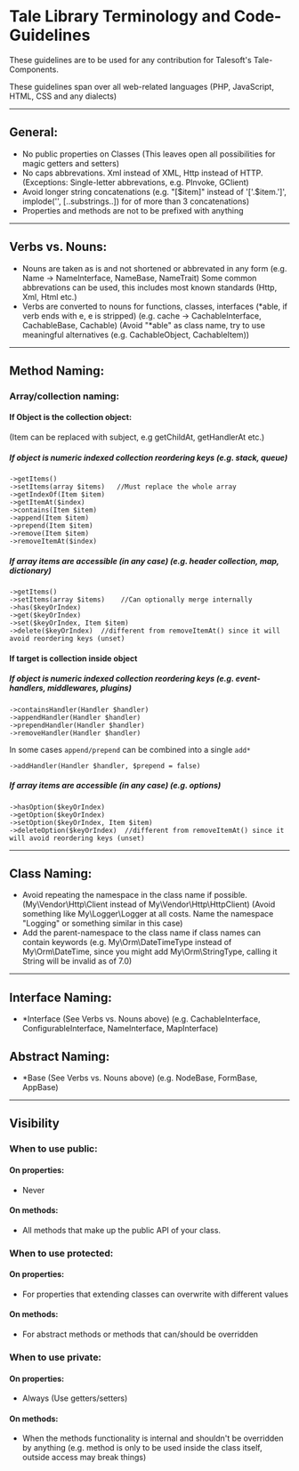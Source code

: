 # Tale Library Terminology and Code-Guidelines

These guidelines are to be used for any contribution for Talesoft's Tale-Components.

These guidelines span over all web-related languages (PHP, JavaScript, HTML, CSS and any dialects)

---

## General:

- No public properties on Classes
  (This leaves open all possibilities for magic getters and setters)
- No caps abbrevations. Xml instead of XML, Http instead of HTTP. 
  (Exceptions: Single-letter abbrevations, e.g. PInvoke, GClient)
- Avoid longer string concatenations
  (e.g. "[$item]" instead of '['.$item.']', implode('', [..substrings..]) for of more than 3 concatenations)
- Properties and methods are not to be prefixed with anything


---


## Verbs vs. Nouns:

- Nouns are taken as is and not shortened or abbrevated in any form
  (e.g. Name -> NameInterface, NameBase, NameTrait)
  Some common abbrevations can be used, this includes most known standards (Http, Xml, Html etc.)
- Verbs are converted to nouns for functions, classes, interfaces (*able, if verb ends with e, e is stripped)
  (e.g. cache -> CachableInterface, CachableBase, Cachable)
  (Avoid "*able" as class name, try to use meaningful alternatives (e.g. CachableObject, CachableItem))

---

## Method Naming:

### Array/collection naming:

#### If Object is the collection object:
(Item can be replaced with subject, e.g getChildAt, getHandlerAt etc.)

##### If object is numeric indexed collection reordering keys (e.g. stack, queue) 

```
->getItems()
->setItems(array $items)   //Must replace the whole array
->getIndexOf(Item $item)
->getItemAt($index)
->contains(Item $item)
->append(Item $item)
->prepend(Item $item)
->remove(Item $item)
->removeItemAt($index)
```

##### If array items are accessible (in any case) (e.g. header collection, map, dictionary)

```
->getItems()
->setItems(array $items)	//Can optionally merge internally
->has($keyOrIndex)
->get($keyOrIndex)
->set($keyOrIndex, Item $item)
->delete($keyOrIndex)  //different from removeItemAt() since it will avoid reordering keys (unset)
```

#### If target is collection inside object

##### If object is numeric indexed collection reordering keys (e.g. event-handlers, middlewares, plugins)

```
->containsHandler(Handler $handler)
->appendHandler(Handler $handler)
->prependHandler(Handler $handler)
->removeHandler(Handler $handler)
```

In some cases `append/prepend` can be combined into a single `add*`

```
->addHandler(Handler $handler, $prepend = false)
```

##### If array items are accessible (in any case) (e.g. options)

```
->hasOption($keyOrIndex)
->getOption($keyOrIndex)
->setOption($keyOrIndex, Item $item)
->deleteOption($keyOrIndex)  //different from removeItemAt() since it will avoid reordering keys (unset)
```


---


## Class Naming:

- Avoid repeating the namespace in the class name if possible. 
  (My\Vendor\Http\Client instead of My\Vendor\Http\HttpClient)
  (Avoid something like My\Logger\Logger at all costs. Name the namespace "Logging" or something similar in this case)
- Add the parent-namespace to the class name if class names can contain keywords
  (e.g. My\Orm\DateTimeType instead of My\Orm\DateTime, since you might add My\Orm\StringType, calling it String will be invalid as of 7.0)


---


## Interface Naming:
- *Interface (See Verbs vs. Nouns above)
  (e.g. CachableInterface, ConfigurableInterface, NameInterface, MapInterface)

## Abstract Naming:
- *Base (See Verbs vs. Nouns above)
  (e.g. NodeBase, FormBase, AppBase)


---

## Visibility

### When to use public:

#### On properties:
- Never
#### On methods:
- All methods that make up the public API of your class.

### When to use protected:

#### On properties:
- For properties that extending classes can overwrite with different values
#### On methods:
- For abstract methods or methods that can/should be overridden

### When to use private:

#### On properties:
- Always (Use getters/setters)
#### On methods:
- When the methods functionality is internal and shouldn't be overridden by anything
  (e.g. method is only to be used inside the class itself, outside access may break things)